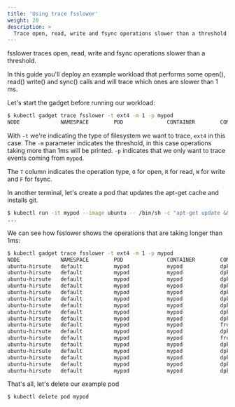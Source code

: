 ```yaml
---
title: 'Using trace fsslower'
weight: 20
description: >
  Trace open, read, write and fsync operations slower than a threshold.
---
```


fsslower traces open, read, write and fsync operations slower than a threshold.

In this guide you'll deploy an example workload that performs some
open(), read() write() and sync() calls and will trace which ones are
slower than 1 ms.

Let's start the gadget before running our workload:

```bash
$ kubectl gadget trace fsslower -t ext4 -m 1 -p mypod
NODE             NAMESPACE        POD              CONTAINER        COMM             PID    T BYTES  OFFSET  LAT(ms)  FILE
```

With `-t` we're indicating the type of filesystem we want to trace,
`ext4` in this case. The `-m` parameter indicates the threshold, in this
case operations taking more than 1ms will be printed. `-p` indicates
that we only want to trace events coming from `mypod`.

The `T` column indicates the operation type, `O` for open, `R` for read,
`W` for write and `F` for fsync.

In another terminal, let's create a pod that updates the apt-get cache
and installs git.

```bash
$ kubectl run -it mypod --image ubuntu -- /bin/sh -c "apt-get update && apt-get install -y git"
...
```

We can see how fsslower shows the operations that are taking longer than 1ms:

```bash
$ kubectl gadget trace fsslower -t ext4 -m 1 -p mypod
NODE             NAMESPACE        POD              CONTAINER        COMM             PID    T BYTES  OFFSET  LAT(ms)  FILE
ubuntu-hirsute   default          mypod            mypod            dpkg             579778 F 0      0       2.66     perl-modules-5.30.list-new
ubuntu-hirsute   default          mypod            mypod            dpkg             579778 F 0      0       1.49     libperl5.30:amd64.list-new
ubuntu-hirsute   default          mypod            mypod            dpkg             579778 F 0      0       1.45     control
ubuntu-hirsute   default          mypod            mypod            dpkg             579778 F 0      0       1.01     less.list-new
ubuntu-hirsute   default          mypod            mypod            dpkg             579778 F 0      0       1.05     symbols
ubuntu-hirsute   default          mypod            mypod            dpkg             579778 F 0      0       1.05     md5sums
ubuntu-hirsute   default          mypod            mypod            dpkg             579778 F 0      0       1.16     control
ubuntu-hirsute   default          mypod            mypod            dpkg             579778 F 0      0       1.09     git.list-new
ubuntu-hirsute   default          mypod            mypod            dpkg             580362 F 0      0       1.16     tmp.i
ubuntu-hirsute   default          mypod            mypod            frontend         580363 F 0      0       1.50     templates.dat-new
ubuntu-hirsute   default          mypod            mypod            dpkg-trigger     582040 F 0      0       1.10     triggers
ubuntu-hirsute   default          mypod            mypod            frontend         580382 F 0      0       1.22     templates.dat-new
ubuntu-hirsute   default          mypod            mypod            dpkg             583411 F 0      0       2.25     perl-modules-5.30.list-new
ubuntu-hirsute   default          mypod            mypod            dpkg             583411 F 0      0       2.05     libperl5.30:amd64.list-new
ubuntu-hirsute   default          mypod            mypod            dpkg             583411 F 0      0       1.13     tmp.i
ubuntu-hirsute   default          mypod            mypod            dpkg             583411 F 0      0       1.26     updates
ubuntu-hirsute   default          mypod            mypod            dpkg             583411 F 0      0       1.22     md5sums
```

That's all, let's delete our example pod

```bash
$ kubectl delete pod mypod
```
